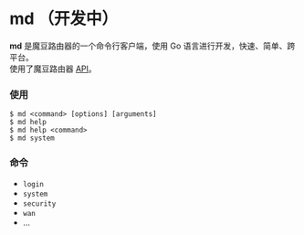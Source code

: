 md （开发中）
===========

__md__ 是魔豆路由器的一个命令行客户端，使用 Go 语言进行开发，快速、简单、跨平台。   
使用了魔豆路由器 [API](https://github.com/modouwifi/modouwifi-api)。


### 使用

```
$ md <command> [options] [arguments]
$ md help
$ md help <command>
$ md system
```


### 命令


* `login`
* `system`
* `security`
* `wan`
* ...
